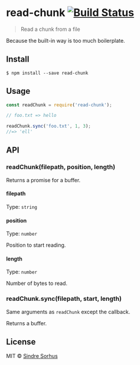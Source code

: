 # read-chunk [![Build Status](https://travis-ci.org/sindresorhus/read-chunk.svg?branch=master)](https://travis-ci.org/sindresorhus/read-chunk)

> Read a chunk from a file

Because the built-in way is too much boilerplate.


## Install

```
$ npm install --save read-chunk
```


## Usage

```js
const readChunk = require('read-chunk');

// foo.txt => hello

readChunk.sync('foo.txt', 1, 3);
//=> 'ell'
```


## API

### readChunk(filepath, position, length)

Returns a promise for a buffer.

#### filepath

Type: `string`

#### position

Type: `number`

Position to start reading.

#### length

Type: `number`

Number of bytes to read.


### readChunk.sync(filepath, start, length)

Same arguments as `readChunk` except the callback.

Returns a buffer.


## License

MIT © [Sindre Sorhus](https://sindresorhus.com)
